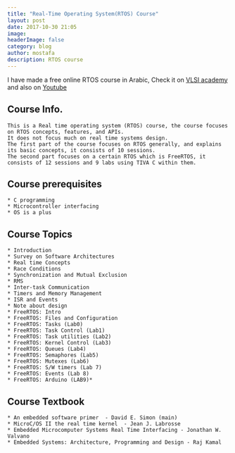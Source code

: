 ```yaml
---
title: "Real-Time Operating System(RTOS) Course"
layout: post
date: 2017-10-30 21:05
image: 
headerImage: false
category: blog
author: mostafa
description: RTOS course
---
```


I have made a free online RTOS course in Arabic,  Check it on [VLSI academy](http://www.vlsiacademy.org/rtos1.html) and also on [Youtube](https://www.youtube.com/playlist?list=PLVxBVAdu4pn7UTHjmslHicZiYtyRbxs6z)

## Course Info.

    This is a Real time operating system (RTOS) course, the course focuses on RTOS concepts, features, and APIs.
    It does not focus much on real time systems design.
    The first part of the course focuses on RTOS generally, and explains its basic concepts, it consists of 10 sessions.
    The second part focuses on a certain RTOS which is FreeRTOS, it consists of 12 sessions and 9 labs using TIVA C within them.

## Course prerequisites

    * C programming 
    * Microcontroller interfacing
    * OS is a plus

## Course Topics


    * Introduction
    * Survey on Software Architectures
    * Real time Concepts
    * Race Conditions
    * Synchronization and Mutual Exclusion
    * RMS
    * Inter-task Communication
    * Timers and Memory Management
    * ISR and Events 
    * Note about design
    * FreeRTOS: Intro
    * FreeRTOS: Files and Configuration
    * FreeRTOS: Tasks (Lab0)
    * FreeRTOS: Task Control (Lab1)
    * FreeRTOS: Task utilities (Lab2)
    * FreeRTOS: Kernel Control (Lab3)
    * FreeRTOS: Queues (Lab4)
    * FreeRTOS: Semaphores (Lab5)
    * FreeRTOS: Mutexes (Lab6)
    * FreeRTOS: S/W timers (Lab 7)
    * FreeRTOS: Events (Lab 8)
    * FreeRTOS: Arduino (LAB9)*

## Course Textbook

    * An embedded software primer  - David E. Simon (main)
    * MicroC/OS II the real time kernel  - Jean J. Labrosse
    * Embedded Microcomputer Systems Real Time Interfacing - Jonathan W. Valvano
    * Embedded Systems: Architecture, Programming and Design - Raj Kamal
